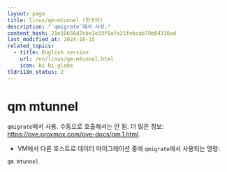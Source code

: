 ```yaml
---
layout: page
title: linux/qm-mtunnel (한국어)
description: "`qmigrate`에서 사용."
content_hash: 21e10656d7ebe1e33f8afa21febcab79b04316ad
last_modified_at: 2024-10-15
related_topics:
  - title: English version
    url: /en/linux/qm-mtunnel.html
    icon: bi bi-globe
tldri18n_status: 2
---
```

# qm mtunnel

`qmigrate`에서 사용.
수동으로 호출해서는 안 됨.
더 많은 정보: <https://pve.proxmox.com/pve-docs/qm.1.html>.

- VM에서 다른 호스트로 데이터 마이그레이션 중에 `qmigrate`에서 사용되는 명령:

`qm mtunnel`
